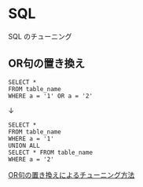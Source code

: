 # SQL

SQL のチューニング

## OR句の置き換え

```
SELECT * 
FROM table_name 
WHERE a = '1' OR a = '2'
```
↓
```
SELECT * 
FROM table_name 
WHERE a = '1'
UNION ALL
SELECT * FROM table_name 
WHERE a = '2'
```

[OR句の置き換えによるチューニング方法](https://oreno-it.info/archives/134)

<!--stackedit_data:
eyJoaXN0b3J5IjpbLTEzNDM2MTU1MDJdfQ==
-->